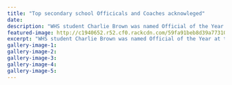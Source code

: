 ```yaml
---
title: "Top secondary school Officicals and Coaches acknowleged"
date: 
description: "WHS student Charlie Brown was named Official of the Year at the Whanganui Secondary Schools Sports Awards..."
featured-image: http://c1940652.r52.cf0.rackcdn.com/59fa91beb8d39a77310005f8/Charlie-Brown-chron.jpg
excerpt: "WHS student Charlie Brown was named Official of the Year at the Whanganui Secondary Schools Sports Awards at Cullinane College."
gallery-image-1: 
gallery-image-2: 
gallery-image-3: 
gallery-image-4: 
gallery-image-5: 
---
```

